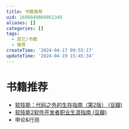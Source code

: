 ```yaml
---
title: 书籍推荐
uid: 1688849860861340
aliases: []
categories: []
tags:
  - 其它/书籍
  - 推荐
createTime: '2024-04-17 09:55:17'
updateTime: '2024-04-19 15:45:34'
---
```


# 书籍推荐

- [软技能：代码之外的生存指南（第2版） (豆瓣)](https://book.douban.com/subject/36044253/)
- [软技能2软件开发者职业生涯指南 (豆瓣)](https://book.douban.com/subject/35043940/)
- 申论&行测
